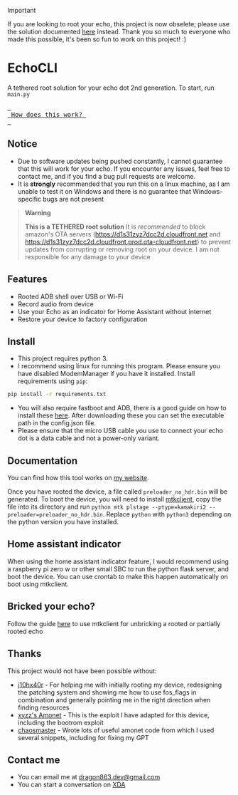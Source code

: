 > [!IMPORTANT]
> If you are looking to root your echo, this project is now obselete; please use the solution documented [here](https://xdaforums.com/t/unlock-root-twrp-unbrick-amazon-echo-dot-2nd-gen-2016-biscuit.4761416/) instead. Thank you so much to everyone who made this possible, it's been so fun to work on this project! :)

# EchoCLI
A tethered root solution for your echo dot 2nd generation.
To start, run `main.py`
<br>

[<kbd> <br> How does this work? <br> </kbd>](https://dragon863.github.io/blog/echoroot.html)

## Notice
- Due to software updates being pushed constantly, I cannot guarantee that this will work for your echo. If you encounter any issues, feel free to contact me, and if you find a bug pull requests are welcome.
- It is **strongly** recommended that you run this on a linux machine, as I am unable to test it on Windows and there is no guarantee that Windows-specific bugs are not present

> **Warning**
> 
> **This is a TETHERED root solution** It is _recommended_ to block amazon's OTA servers (https://d1s31zyz7dcc2d.cloudfront.net and https://d1s31zyz7dcc2d.cloudfront.prod.ota-cloudfront.net) to prevent updates from corrupting or removing root on your device. I am not responsible for any damage to your device

## Features
- Rooted ADB shell over USB or Wi-Fi
- Record audio from device
- Use your Echo as an indicator for Home Assistant without internet
- Restore your device to factory configuration

## Install
- This project requires python 3.
- I recommend using linux for running this program. Please ensure you have disabled ModemManager if you have it installed.
Install requirements using `pip`:
```sh
pip install -r requirements.txt
```
- You will also require fastboot and ADB, there is a good guide on how to install these [here](https://wiki.lineageos.org/adb_fastboot_guide). After downloading these you can set the executable path in the config.json file.
- Please ensure that the micro USB cable you use to connect your echo dot is a data cable and not a power-only variant.

## Documentation
You can find how this tool works on [my website](https://dragon863.github.io/blog/echoroot.html).

Once you have rooted the device, a file called `preloader_no_hdr.bin` will be generated. To boot the device, you will need to install [mtkclient](https://github.com/bkerler/mtkclient), copy the file into its directory and run `python mtk plstage --ptype=kamakiri2 --preloader=preloader_no_hdr.bin`. Replace `python` with `python3` depending on the python version you have installed.

## Home assistant indicator 
When using the home assistant indicator feature, I would recommend using a raspberry pi zero w or other small SBC to run the python flask server, and boot the device. You can use crontab to make this happen automatically on boot using mtkclient.

## Bricked your echo?
Follow the guide [here](https://github.com/Dragon863/EchoCLI/blob/main/debrick.md) to use mtkclient for unbricking a rooted or partially rooted echo

## Thanks

This project would not have been possible without:
- [j10hx40r](https://forum.xda-developers.com/m/j10hx40r.11878441/) - For helping me with initially rooting my device, redesigning the patching system and showing me how to use fos_flags in combination and generally pointing me in the right direction when finding resources
- [xyzz's Amonet](https://github.com/xyzz/amonet) - This is the exploit I have adapted for this device, including the bootrom exploit
- [chaosmaster](https://github.com/chaosmaster) - Wrote lots of useful amonet code from which I used several snippets, including for fixing my GPT

## Contact me
- You can email me at dragon863.dev@gmail.com
- You can start a conversation on [XDA](https://forum.xda-developers.com/m/lemon86.12487447/)
